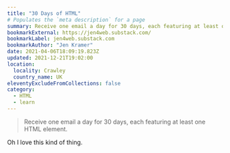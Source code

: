 ```yaml
---
title: "30 Days of HTML"
# Populates the `meta description` for a page
summary: Receive one email a day for 30 days, each featuring at least one HTML element.
bookmarkExternal: https://jen4web.substack.com/
bookmarkLabel: jen4web.substack.com
bookmarkAuthor: "Jen Kramer"
date: 2021-04-06T18:09:19.823Z
updated: 2021-12-21T19:02:00
location:
  locality: Crawley
  country_name: UK
eleventyExcludeFromCollections: false
category:
  - HTML
  - learn
---
```


> Receive one email a day for 30 days, each featuring at least one HTML element.

Oh I love this kind of thing.
